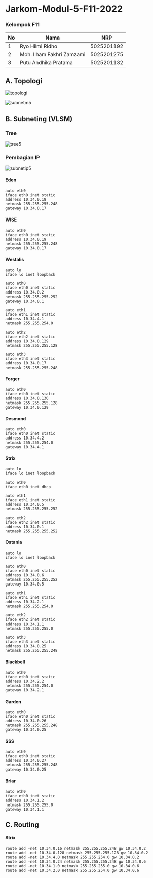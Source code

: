 # Jarkom-Modul-5-F11-2022

### Kelompok F11

| **No** | **Nama** | **NRP** | 
| ------------- | ------------- | --------- |
| 1 | Ryo Hilmi Ridho  | 5025201192 | 
| 2 | Moh. Ilham Fakhri Zamzami | 5025201275 |
| 3 | Putu Andhika Pratama | 5025201132 |

## A. Topologi
![topologi](https://user-images.githubusercontent.com/100068648/205689037-1cc0d455-080f-42e1-a0e8-645fcab38057.png)

![subnetm5](https://user-images.githubusercontent.com/100068648/205700026-5435aa5b-b177-42b2-9c56-fe62189ba9ee.png)

## B. Subneting (VLSM)

### Tree
![tree5](https://user-images.githubusercontent.com/100068648/205799802-44f6a840-7da8-4de7-9193-986a29c25385.png)

### Pembagian IP
![subnetip5](https://user-images.githubusercontent.com/100068648/205810966-4d431855-aefa-49d6-9465-45e833808247.png)

#### Eden
```
auto eth0
iface eth0 inet static
address 10.34.0.18
netmask 255.255.255.248
gateway 10.34.0.17
```

#### WISE
```
auto eth0
iface eth0 inet static
address 10.34.0.19
netmask 255.255.255.248
gateway 10.34.0.17
```

#### Westalis
```
auto lo
iface lo inet loopback

auto eth0
iface eth0 inet static
address 10.34.0.2
netmask 255.255.255.252
gateway 10.34.0.1

auto eth1
iface eth1 inet static
address 10.34.4.1
netmask 255.255.254.0

auto eth2
iface eth2 inet static
address 10.34.0.129
netmask 255.255.255.128

auto eth3
iface eth3 inet static
address 10.34.0.17
netmask 255.255.255.248
```

#### Forger
```
auto eth0
iface eth0 inet static
address 10.34.0.130
netmask 255.255.255.128
gateway 10.34.0.129
```

#### Desmond
```
auto eth0
iface eth0 inet static
address 10.34.4.2
netmask 255.255.254.0
gateway 10.34.4.1
```

#### Strix
```
auto lo
iface lo inet loopback

auto eth0
iface eth0 inet dhcp

auto eth1
iface eth1 inet static
address 10.34.0.5
netmask 255.255.255.252

auto eth2
iface eth2 inet static
address 10.34.0.1
netmask 255.255.255.252
```

#### Ostania
```
auto lo
iface lo inet loopback

auto eth0
iface eth0 inet static
address 10.34.0.6
netmask 255.255.255.252
gateway 10.34.0.5

auto eth1
iface eth1 inet static
address 10.34.2.1
netmask 255.255.254.0

auto eth2
iface eth2 inet static
address 10.34.1.1
netmask 255.255.255.0

auto eth3
iface eth3 inet static
address 10.34.0.25
netmask 255.255.255.248
```

#### Blackbell
```
auto eth0
iface eth0 inet static
address 10.34.2.2
netmask 255.255.254.0
gateway 10.34.2.1
```

#### Garden
```
auto eth0
iface eth0 inet static
address 10.34.0.26
netmask 255.255.255.248
gateway 10.34.0.25
```

#### SSS
```
auto eth0
iface eth0 inet static
address 10.34.0.27
netmask 255.255.255.248
gateway 10.34.0.25
```

#### Briar
```
auto eth0
iface eth0 inet static
address 10.34.1.2
netmask 255.255.255.0
gateway 10.34.1.1
```

## C. Routing

#### Strix
```
route add -net 10.34.0.16 netmask 255.255.255.248 gw 10.34.0.2
route add -net 10.34.0.128 netmask 255.255.255.128 gw 10.34.0.2
route add -net 10.34.4.0 netmask 255.255.254.0 gw 10.34.0.2
route add -net 10.34.0.24 netmask 255.255.255.248 gw 10.34.0.6
route add -net 10.34.1.0 netmask 255.255.255.0 gw 10.34.0.6
route add -net 10.34.2.0 netmask 255.255.254.0 gw 10.34.0.6
```
